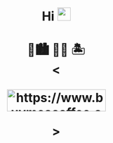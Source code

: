 <h1 align="center">
  Hi <img src="https://media.giphy.com/media/WUlplcMpOCEmTGBtBW/giphy.gif" width="30"> 
</h1>
<h1 align="center">
🌲🏙  🚕💨  🏝
<br>
<<p><a href="https://www.buymeacoffee.com/https://www.buymeacoffee.com/tranngoctum"> <img align="center" src="https://cdn.buymeacoffee.com/buttons/v2/default-yellow.png" width="225px" height="50px" alt="https://www.buymeacoffee.com/tranngoctum" /></a></p>>
</h1>

